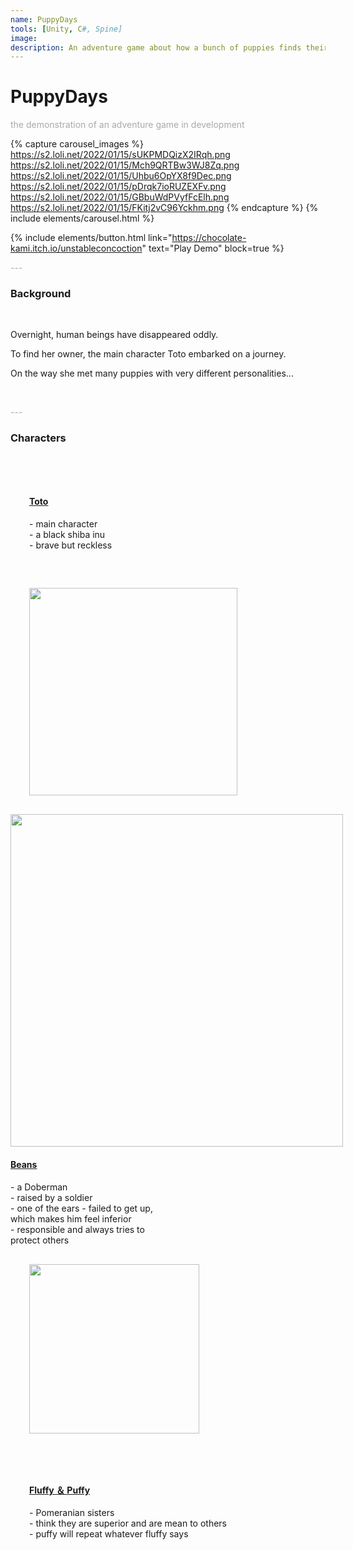 ```yaml
---
name: PuppyDays
tools: [Unity, C#, Spine]
image: 
description: An adventure game about how a bunch of puppies finds their disappeared owners
---
```


# PuppyDays

<p style="color:DarkGrey">
the demonstration of an adventure game in development
</p>

{% capture carousel_images %}
https://s2.loli.net/2022/01/15/sUKPMDQizX2IRqh.png
https://s2.loli.net/2022/01/15/Mch9QRTBw3WJ8Zq.png
https://s2.loli.net/2022/01/15/Uhbu6OpYX8f9Dec.png
https://s2.loli.net/2022/01/15/pDrqk7ioRUZEXFv.png
https://s2.loli.net/2022/01/15/GBbuWdPVyfFcElh.png
https://s2.loli.net/2022/01/15/FKitj2vC96Yckhm.png
{% endcapture %}
{% include elements/carousel.html %}

{% include elements/button.html link="https://chocolate-kami.itch.io/unstableconcoction" text="Play Demo" block=true %}

<p class="text-center" style="color:DarkGrey">
---
</p>

<h3 class="text-center"> 
Background
</h3>
<br>

Overnight, human beings have disappeared oddly.

To find her owner, the main character Toto embarked on a journey.

On the way she met many puppies with very different personalities...

<br>
<p class="text-center" style="color:DarkGrey">
---
</p>

<h3 class="text-center"> 
Characters
</h3>
<br>

<!-- <img style="margin-right:150px;float:right" width="332.5" src="https://s2.loli.net/2022/01/15/tfevim5SEoxMpdK.png"/>

<div style="margin-left:50px;padding:150px">
<h4><u>Toto</u></h4>
- main character
<br>
- a black shiba inu
<br>
- brave but reckless
</div> -->

<div class="text-center">
<div style="display:inline-block;vertical-align: middle;padding:30px" align=left>
  <h4><u>Toto</u></h4>
- main character
<br>
- a black shiba inu
<br>
- brave but reckless
</div>
<div id="qr" style="display:inline-block; align: center;vertical-align: middle; padding:30px">
  <img src="https://s2.loli.net/2022/01/15/tfevim5SEoxMpdK.png" width="332.5">
</div>
</div>

<div class="text-center">
<div id="qr" style="display:inline-block; align: center;vertical-align: middle;">
  <img width="532" src="https://s2.loli.net/2022/01/15/ALrbOtgRYGKCwfs.png">
</div>
<div style="display:inline-block;vertical-align: middle;" align=left>
<h4><u>Beans</u></h4>
- a Doberman
<br>
- raised by a soldier
<br>
- one of the ears 
- failed to get up,
<br>
which makes him feel inferior
<br>
- responsible and always tries to
<br>
protect others
</div>
</div>

<div class="text-center">
<div id="qr" style="display:inline-block; align: center;vertical-align: middle;padding:30px">
  <img width="271.5" src="https://s2.loli.net/2022/01/15/21cfrXT94zadjvC.png">
</div>
<div style="display:inline-block;vertical-align: middle;padding:30px" align=left>
<h4><u>Fluffy ＆ Puffy</u></h4>
- Pomeranian sisters
<br>
- think they are superior and are mean to others
<br>
- puffy will repeat whatever fluffy says
</div>
</div>
